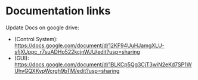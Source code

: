 # Documentation links
Update Docs on google drive:
* (Control System): https://docs.google.com/document/d/12KF94UuHJamgXLU-sfjXUppc_r7suADHo522kcjnWJU/edit?usp=sharing
* (GUI): https://docs.google.com/document/d/1BLKCp5Qg3CjT3wiN2eKd7SP1WUhvGQXKypWcrgh9bTM/edit?usp=sharing
